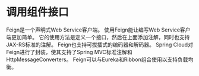 # 调用组件接口

Feign是一个声明式Web Service客户端。
使用Feign能让编写Web Service客户端更加简单。
它的使用方法是定义一个接口，然后在上面添加注解，同时也支持JAX-RS标准的注解。
Feign也支持可拔插式的编码器和解码器。
Spring Cloud对Feign进行了封装，使其支持了Spring MVC标准注解和HttpMessageConverters。
Feign可以与Eureka和Ribbon组合使用以支持负载均衡。